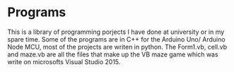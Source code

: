 # Programs
This is a library of programming porjects I have done at university or in my spare time. Some of the programs are in C++ for the Arduino Uno/ Arduino Node MCU, most of the projects are writen in python.
The Form1.vb, cell.vb and maze.vb are all the files that make up the VB maze game which was write on microsofts Visual Studio 2015.
